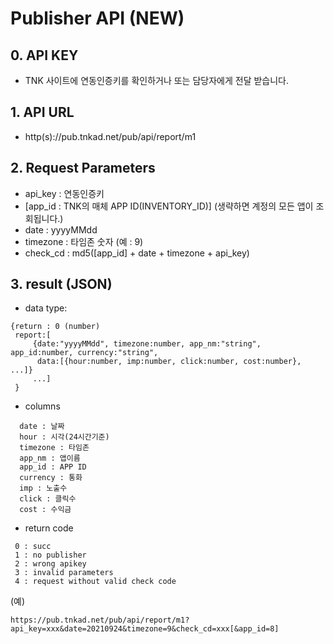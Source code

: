 # Publisher API (NEW)
## 0. API KEY
   -  TNK 사이트에 연동인증키를 확인하거나 또는  담당자에게 전달 받습니다.

## 1. API URL
  - http(s)://pub.tnkad.net/pub/api/report/m1

## 2. Request Parameters
   - api_key : 연동인증키
   - [app_id : TNK의 매체 APP ID(INVENTORY_ID)] (생략하면 계정의 모든 앱이 조회됩니다.)
   - date : yyyyMMdd
   - timezone : 타임존 숫자 (예 : 9)
  - check_cd : md5([app_id] + date + timezone + api_key)

## 3. result (JSON)
  - data type:
```
{return : 0 (number)
 report:[
     {date:"yyyyMMdd", timezone:number, app_nm:"string", app_id:number, currency:"string", 
      data:[{hour:number, imp:number, click:number, cost:number}, ...]}
     ...]
 }
```

  - columns
```
  date : 날짜
  hour : 시각(24시간기준)
  timezone : 타임존
  app_nm : 앱이름
  app_id : APP ID
  currency : 통화
  imp : 노출수
  click : 클릭수
  cost : 수익금
```
   
  - return code
```
 0 : succ
 1 : no publisher
 2 : wrong apikey
 3 : invalid parameters
 4 : request without valid check code
```

(예)
```
https://pub.tnkad.net/pub/api/report/m1?api_key=xxx&date=20210924&timezone=9&check_cd=xxx[&app_id=8]
```
